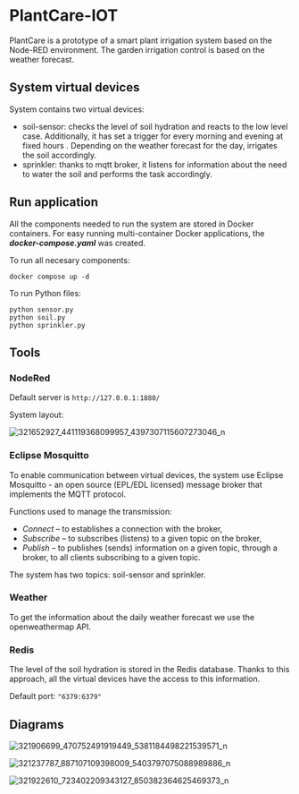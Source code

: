 # PlantCare-IOT

PlantCare is a prototype of a smart plant irrigation system based on the Node-RED environment. The garden irrigation control is based on the weather forecast.

## System virtual devices

System contains two virtual devices:

- soil-sensor: checks the level of soil hydration and reacts to the low level case. Additionally, it has set a trigger for every morning and evening at fixed hours . Depending on the weather forecast for the day, irrigates the soil accordingly.
- sprinkler: thanks to mqtt broker, it listens for information about the need to water the soil and performs the task accordingly.

## Run application

All the components needed to run the system are stored in Docker containers. For easy running multi-container Docker applications, the **_docker-compose.yaml_** was created.

To run all necesary components:

```
docker compose up -d
```

To run Python files:

```
python sensor.py
python soil.py
python sprinkler.py
```

## Tools

### NodeRed

Default server is `http://127.0.0.1:1880/`

System layout:

![321652927_441119368099957_4397307115607273046_n](https://user-images.githubusercontent.com/61901509/210244740-181e4a5e-9623-4f61-846a-8e8b3ed9e008.png)

### Eclipse Mosquitto

To enable communication between virtual devices, the system use Eclipse Mosquitto - an open source (EPL/EDL licensed) message broker that implements the MQTT protocol.

Functions used to manage the transmission:

- *Connect* – to establishes a connection with the broker,
- *Subscribe* – to subscribes (listens) to a given topic on the broker,
- *Publish* – to publishes (sends) information on a given topic, through a broker, to all clients subscribing to a given topic.

The system has two topics: soil-sensor and sprinkler.

### Weather

To get the information about the daily weather forecast we use the openweathermap API.

### Redis

The level of the soil hydration is stored in the Redis database. Thanks to this approach, all the virtual devices have the access to this information.

Default port: `"6379:6379"`

## Diagrams

![321906699_470752491919449_5381184498221539571_n](https://user-images.githubusercontent.com/61901509/210244601-e0b977d2-851e-48e0-8282-bc53b10b3100.png)

![321237787_887107109398009_5403797075088989886_n](https://user-images.githubusercontent.com/61901509/210244605-76a32d88-c0c4-4a60-9130-3b0775472291.png)

![321922610_723402209343127_850382364625469373_n](https://user-images.githubusercontent.com/61901509/210244975-95924b3b-1957-4304-9ce4-1b7c726c2f38.png)
